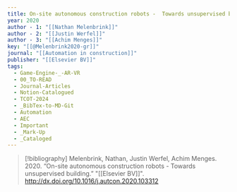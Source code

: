 ```yaml
---
title: On-site autonomous construction robots -  Towards unsupervised building
year: 2020
author - 1: "[[Nathan Melenbrink]]"
author - 2: "[[Justin Werfel]]"
author - 3: "[[Achim Menges]]"
key: "[[@Melenbrink2020-gr]]"
journal: "[[Automation in construction]]"
publisher: "[[Elsevier BV]]"
tags:
  - Game-Engine-_-AR-VR
  - 00_TO-READ
  - Journal-Articles
  - Notion-Catalogued
  - TCOT-2024
  - _BibTex-to-MD-Git
  - Automation
  - AEC
  - Important
  - _Mark-Up
  - _Cataloged
---
```


> [!bibliography]
> Melenbrink, Nathan, Justin Werfel, Achim Menges. 2020. “On-site autonomous construction robots -  Towards unsupervised building.” "[[Elsevier BV]]". http://dx.doi.org/10.1016/j.autcon.2020.103312